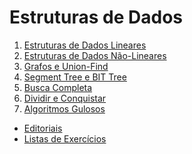Estruturas de Dados
===================

1. [Estruturas de Dados Lineares](text/Estruturas_Lineares.md)
1. [Estruturas de Dados Não-Lineares](text/Estruturas_Nao_Lineares.md)
1. [Grafos e Union-Find](text/Grafos_Union_Find.md)
1. [Segment Tree e BIT Tree](text/Segment_Tree_BIT_Tree.md)
1. [Busca Completa](text/Busca_Completa.md)
1. [Dividir e Conquistar](text/Dividir_e_Conquistar.md)
1. [Algoritmos Gulosos](text/Gulosos.md)

* [Editoriais](editoriais/README.md)
* [Listas de Exercícios](listas/README.md)

